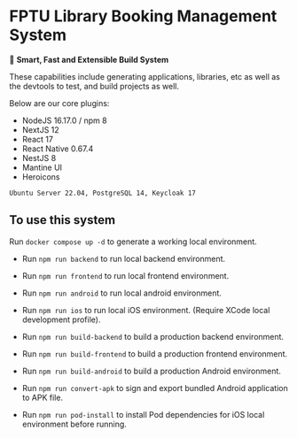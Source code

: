 

# FPTU Library Booking Management System


🔎 **Smart, Fast and Extensible Build System**

These capabilities include generating applications, libraries, etc as well as the devtools to test, and build projects as well.

Below are our core plugins:

- NodeJS 16.17.0 / npm 8 
- NextJS 12
- React 17
- React Native 0.67.4
- NestJS 8
- Mantine UI
- Heroicons

`Ubuntu Server 22.04, PostgreSQL 14, Keycloak 17`

## To use this system

Run `docker compose up -d` to generate a working local environment.

- Run `npm run backend` to run local backend environment.
- Run `npm run frontend` to run local frontend environment.
- Run `npm run android` to run local android environment.
- Run `npm run ios` to run local iOS environment. (Require XCode local development profile).

- Run `npm run build-backend` to build a production backend environment.
- Run `npm run build-frontend` to build a production frontend environment.
- Run `npm run build-android` to build a production Android environment.
- Run `npm run convert-apk` to sign and export bundled Android application to APK file.
- Run `npm run pod-install` to install Pod dependencies for iOS local environment before running.
